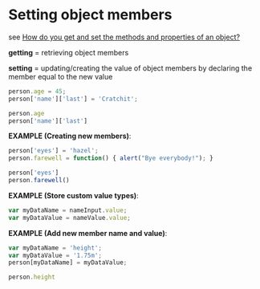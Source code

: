 # Setting object members

see [How do you get and set the methods and properties of an object?](https://developer.mozilla.org/en-US/docs/Learn/JavaScript/Objects/Basics#Setting_object_members)

**getting** = retrieving object members

**setting** = updating/creating the value of object members by declaring the member equal to the new value

```javascript
person.age = 45;
person['name']['last'] = 'Cratchit';
```

```javascript
person.age
person['name']['last']
```

**EXAMPLE (Creating new members)**:

```javascript
person['eyes'] = 'hazel';
person.farewell = function() { alert("Bye everybody!"); }
```

```javascript
person['eyes']
person.farewell()
```

**EXAMPLE (Store custom value types)**:

```javascript
var myDataName = nameInput.value;
var myDataValue = nameValue.value;
```

**EXAMPLE (Add new member name and value)**:

```javascript
var myDataName = 'height';
var myDataValue = '1.75m';
person[myDataName] = myDataValue;
```

```javascript
person.height
```